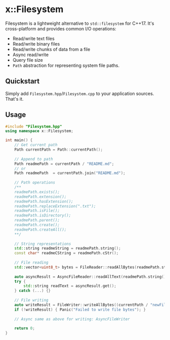 # x::Filesystem

Filesystem is a lightweight alternative to `std::filesystem` for C++17. It's cross-platform and provides common I/O operations:

- Read/write text files
- Read/write binary files
- Read/write chunks of data from a file
- Async read/write
- Query file size
- `Path` abstraction for representing system file paths.

## Quickstart

Simply add `Filesystem.hpp`/`Filesystem.cpp` to your application sources. That's it.

## Usage

```cpp
#include "Filesystem.hpp"
using namespace x::Filesystem;

int main() {
    // Get current path
    Path currentPath = Path::currentPath();
    
    // Append to path
    Path readmePath = currentPath / "README.md";
    // or
    Path readmePath  = currentPath.join("README.md");
    
    // Path operations
    /**
    readmePath.exists();
    readmePath.extension();
    readmePath.hasExtension();
    readmePath.replaceExtension(".txt");
    readmePath.isFile();
    readmePath.isDirectory();
    readmePath.parent();
    readmePath.create();
    readmePath.createAll();
    **/
    
    // String representations
    std::string readmeString = readmePath.string();
    const char* readmeCString = readmePath.cStr();
    
    // File reading
    std::vector<uint8_t> bytes = FileReader::readAllBytes(readmePath.string());
  
    auto asyncResult = AsyncFileReader::readAllText(readmePath.string());
    try {
        std::string readText = asyncResult.get();
    } catch (...) {}
    
    // File writing
    auto writeResult = FileWriter::writeAllBytes((currentPath / "newFile.txt").string());
    if (!writeResult) { Panic("Failed to write file bytes"); }
    
    // Async same as above for writing: AsyncFileWriter
    
    return 0;
}
```
